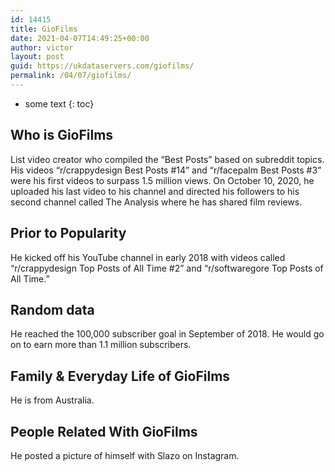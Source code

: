 ```yaml
---
id: 14415
title: GioFilms
date: 2021-04-07T14:49:25+00:00
author: victor
layout: post
guid: https://ukdataservers.com/giofilms/
permalink: /04/07/giofilms/
---
```


* some text
{: toc}


## Who is GioFilms



List video creator who compiled the &#8220;Best Posts&#8221; based on subreddit topics. His videos &#8220;r/crappydesign Best Posts #14&#8221; and &#8220;r/facepalm Best Posts #3&#8221; were his first videos to surpass 1.5 million views. On October 10, 2020, he uploaded his last video to his channel and directed his followers to his second channel called The Analysis where he has shared film reviews.

                
                
                
## Prior to Popularity



He kicked off his YouTube channel in early 2018 with videos called &#8220;r/crappydesign Top Posts of All Time #2&#8221; and &#8220;r/softwaregore Top Posts of All Time.&#8221;

                
                
                
## Random data



He reached the 100,000 subscriber goal in September of 2018. He would go on to earn more than 1.1 million subscribers.

                
                
                
## Family & Everyday Life of GioFilms



He is from Australia.

                
                
                
## People Related With GioFilms



He posted a picture of himself with Slazo on Instagram.

                
              
            
          
          
          